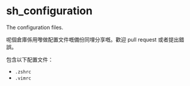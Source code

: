 # sh_configuration

The configuration files.

呢個倉庫係用嚟做配置文件嘅備份同埋分享嘅。歡迎 pull request 或者提出錯誤。

包含以下配置文件：

- `.zshrc`
- `.vimrc`
